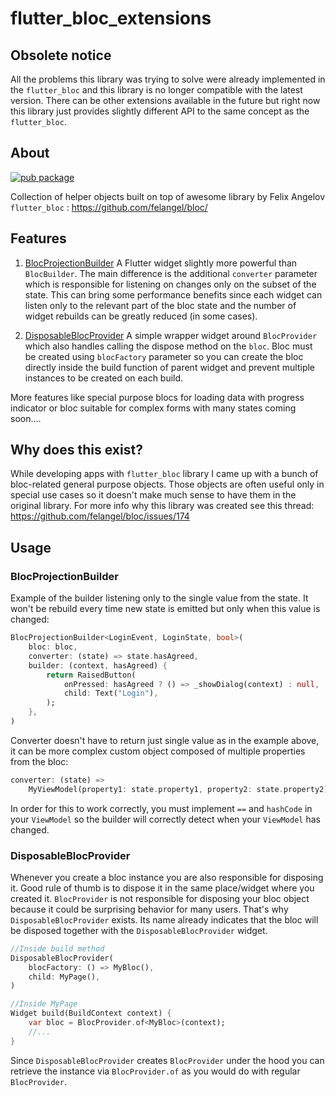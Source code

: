 # flutter_bloc_extensions

## Obsolete notice

All the problems this library was trying to solve were already implemented in the `flutter_bloc` and this library is no longer compatible with the latest version.
There can be other extensions available in the future but right now this library just provides slightly different API to the same concept as the `flutter_bloc`.

## About

[![pub package](https://img.shields.io/pub/v/flutter_bloc_extensions.svg)](https://pub.dartlang.org/packages/flutter_bloc_extensions)

Collection of helper objects built on top of awesome library by Felix Angelov `flutter_bloc` : https://github.com/felangel/bloc/

## Features
1. [BlocProjectionBuilder](#blocProjectionBuilder)
A Flutter widget slightly more powerful than `BlocBuilder`. The main difference is the additional `converter` parameter which is responsible for listening on changes only on the subset of the state. This can bring some performance benefits since each widget can listen only to the relevant part of the bloc state and the number of widget rebuilds can be greatly reduced (in some cases). 

2. [DisposableBlocProvider](#disposableBlocProvider)
A simple wrapper widget around `BlocProvider` which also handles calling the dispose method on the `bloc`. Bloc must be created using `blocFactory` parameter so you can create the bloc directly inside the build function of parent widget and prevent multiple instances to be created on each build.

More features like special purpose blocs for loading data with progress indicator or bloc suitable for complex forms with many states coming soon....

## Why does this exist?
While developing apps with `flutter_bloc` library I came up with a bunch of bloc-related general purpose objects. Those objects are often useful only in special use cases so it doesn't make much sense to have them in the original library. For more info why this library was created see this thread: https://github.com/felangel/bloc/issues/174

## Usage

### BlocProjectionBuilder
Example of the builder listening only to the single value from the state. It won't be rebuild every time new state is emitted but only when this value is changed:
```dart
BlocProjectionBuilder<LoginEvent, LoginState, bool>(
    bloc: bloc,
    converter: (state) => state.hasAgreed,
    builder: (context, hasAgreed) {
        return RaisedButton(
            onPressed: hasAgreed ? () => _showDialog(context) : null,
            child: Text("Login"),
        );
    },
)
```
Converter doesn't have to return just single value as in the example above, it can be more complex custom object composed of multiple properties from the bloc:
```dart
converter: (state) => 
    MyViewModel(property1: state.property1, property2: state.property2),
```
In order for this to work correctly, you must implement `==` and `hashCode` in your `ViewModel` so the builder will correctly detect when your `ViewModel` has changed.

### DisposableBlocProvider
Whenever you create a bloc instance you are also responsible for disposing it. Good rule of thumb is to dispose it in the same place/widget where you created it. `BlocProvider` is not responsible for disposing your bloc object because it could be surprising behavior for many users. That's why `DisposableBlocProvider` exists. Its name already indicates that the bloc will be disposed together with the `DisposableBlocProvider` widget.

```dart
//Inside build method
DisposableBlocProvider(
    blocFactory: () => MyBloc(),
    child: MyPage(),
)

//Inside MyPage
Widget build(BuildContext context) {
    var bloc = BlocProvider.of<MyBloc>(context);
    //...
}
```
Since `DisposableBlocProvider` creates `BlocProvider` under the hood you can retrieve the instance via `BlocProvider.of` as you would do with regular `BlocProvider`.

